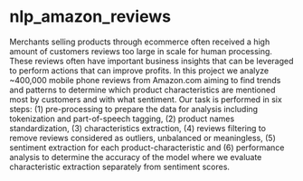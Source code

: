 # nlp_amazon_reviews
Merchants selling products through ecommerce often received a high amount of customers reviews too large in scale for human processing. These reviews often have important business insights that can be leveraged to perform actions that can improve profits. In this project we analyze ~400,000 mobile phone reviews from Amazon.com aiming to find trends and patterns to determine which product characteristics are mentioned most by customers and with what sentiment. Our task is performed in six steps: (1) pre-processing to prepare the data for analysis including tokenization and part-of-speech tagging, (2) product names standardization, (3) characteristics extraction, (4) reviews filtering to remove  reviews considered as outliers, unbalanced or meaningless, (5) sentiment extraction for each product-characteristic and (6) performance analysis to determine the accuracy of the model where we evaluate characteristic extraction separately from sentiment scores.
